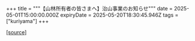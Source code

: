 +++
title = """【山林所有者の皆さまへ】治山事業のお知らせ"""
date = 2025-05-01T15:00:00.000Z
expiryDate = 2025-05-20T18:30:45.946Z
tags = ["kuriyama"]
+++


[[source]](https://www.town.kuriyama.hokkaido.jp/soshiki/50/31653.html)

